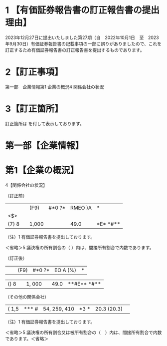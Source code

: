 # 1 【有価証券報告書の訂正報告書の提出理由】

2023年12月27日に提出いたしました第27期（自　2022年10月1日　至　2023年9月30日）有価証券報告書の記載事項の一部に誤りがありましたので、これを訂正するため有価証券報告書の訂正報告書を提出するものであります。

# 2【訂正事項】

第一部　企業情報第1 企業の概況4 関係会社の状況

# 3【訂正箇所】

訂正箇所は を付して表示しております。

# 第一部【企業情報】

# 第1【企業の概況】

4【関係会社の状況】

（訂正前）

<table><tr><td></td><td></td><td>(F9)</td><td>#*0 ?*</td><td>RMEO )A</td><td>*</td></tr><tr><td colspan="6">&lt;$&gt;</td></tr><tr><td>(7) 8</td><td></td><td>1,000</td><td></td><td>49.0</td><td> *E* *#**</td></tr></table>

（注）1 有価証券報告書を提出しております。

＜省略＞5 議決権の所有割合の（ ）内は、間接所有割合で内数であります。

（訂正後）

<table><tr><td></td><td></td><td>(F9)</td><td>#*0 ?*</td><td>EO A (%)</td><td>*</td></tr></table>

<table><tr><td>() 8</td><td></td><td>1, 000</td><td></td><td>49.0</td><td>**#E** *#**</td></tr></table>

（その他の関係会社）

<table><tr><td>( 1,5</td><td>*** #</td><td>54, 259, 410</td><td>*3 *</td><td>20.3 (20.3)</td><td></td></tr></table>

（注）1 有価証券報告書を提出しております。

＜省略＞5 議決権の所有割合又は被所有割合の（　）内は、間接所有割合で内数であります。＜省略＞